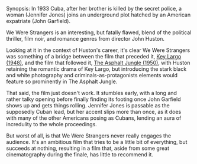 Synopsis: In 1933 Cuba, after her brother is killed by the secret police, a woman (Jennifer Jones) joins an underground plot hatched by an American expatriate (John Garfield).

We Were Strangers is an interesting, but fatally flawed, blend of the political thriller, film noir, and romance genres from director John Huston.

Looking at it in the context of Huston's career, it's clear We Were Strangers was something of a bridge between the film that preceded it, <a href="/browse/reviews/key-largo-1948/">Key Largo (1948)</a>, and the film that followed it, <a href="/browse/reviews/the-asphalt-jungle-1950/">The Asphalt Jungle (1950)</a>, with Huston retaining the romantic drama of Key Largo, but introducing the stark black and white photography and criminals-as-protagonists elements would feature so prominently in The Asphalt Jungle.

That said, the film just doesn't work. It stumbles early, with a long and rather talky opening before finally finding its footing once John Garfield shows up and gets things rolling. Jennifer Jones is passable as the supposedly Cuban lead, but her accent slips more than once, as it does with many of the other Americans posing as Cubans, lending an aura of incredulity to the whole proceedings. 

But worst of all, is that We Were Strangers never really engages the audience. It's an ambitious film that tries to be a little bit of everything, but succeeds at nothing, resulting in a film that, aside from some great cinematography during the finale, has little to recommend it.
